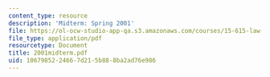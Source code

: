 ```yaml
---
content_type: resource
description: 'Midterm: Spring 2001'
file: https://ol-ocw-studio-app-qa.s3.amazonaws.com/courses/15-615-law-for-the-entrepreneur-and-manager-spring-2003/1067985224667d215b888ba2ad76e986_2001midterm.pdf
file_type: application/pdf
resourcetype: Document
title: 2001midterm.pdf
uid: 10679852-2466-7d21-5b88-8ba2ad76e986
---
```

